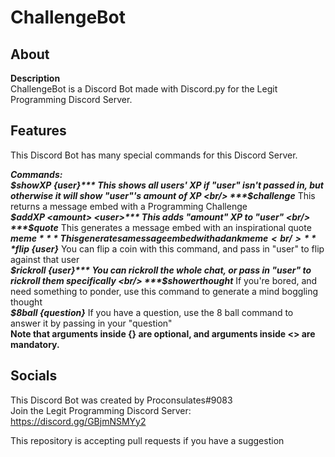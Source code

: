 # ChallengeBot

## About
**Description** <br/>
ChallengeBot is a Discord Bot made with Discord.py for the Legit Programming Discord Server.

## Features
This Discord Bot has many special commands for this Discord Server.

***Commands:*** <br/>
***$showXP {user}*** This shows all users' XP if "user" isn't passed in, but otherwise it will show "user"'s amount of XP <br/>
***$challenge*** This returns a message embed with a Programming Challenge <br/>
***$addXP <amount> <user>*** This adds "amount" XP to "user" <br/>
***$quote*** This generates a message embed with an inspirational quote <br/>
***$meme*** This generates a message embed with a dank meme <br/>
***$flip {user}*** You can flip a coin with this command, and pass in "user" to flip against that user <br/>
***$rickroll {user}*** You can rickroll the whole chat, or pass in "user" to rickroll them specifically <br/>
***$showerthought*** If you're bored, and need something to ponder, use this command to generate a mind boggling thought <br/>
***$8ball {question}*** If you have a question, use the 8 ball command to answer it by passing in your "question" <br/>
**Note that arguments inside {} are optional, and arguments inside <> are mandatory.**

## Socials
This Discord Bot was created by Proconsulates#9083<br/>
Join the Legit Programming Discord Server: https://discord.gg/GBjmNSMYy2

This repository is accepting pull requests if you have a suggestion
